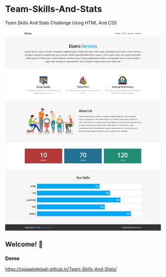 # Team-Skills-And-Stats
Team Skills And Stats Challenge Using HTML And CSS

![Design preview for the Team Skills And Stats coding challenge](./images/Design.png)

## Welcome! 👋

### Demo 
https://rajaaabdelaati.github.io/Team-Skills-And-Stats/
